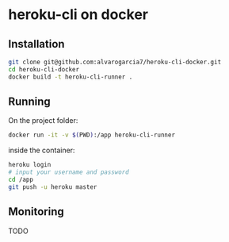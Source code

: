 # heroku-cli on docker

## Installation

```bash
git clone git@github.com:alvarogarcia7/heroku-cli-docker.git
cd heroku-cli-docker
docker build -t heroku-cli-runner .
```

## Running

On the project folder:

```bash
docker run -it -v $(PWD):/app heroku-cli-runner
```

inside the container:

```bash
heroku login
# input your username and password
cd /app
git push -u heroku master
```

## Monitoring

TODO
